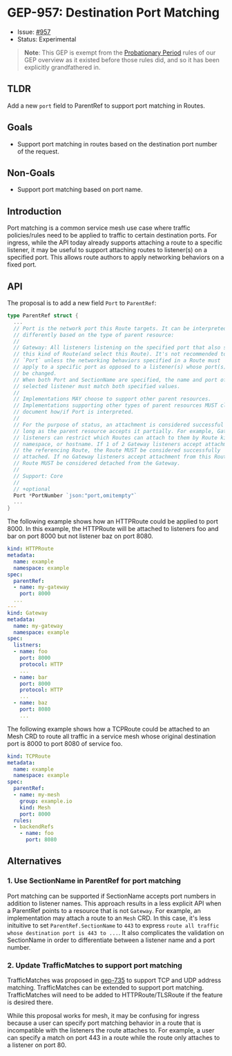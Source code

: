 # GEP-957: Destination Port Matching

* Issue: [#957](https://github.com/kubernetes-sigs/gateway-api/issues/957)
* Status: Experimental

> **Note**: This GEP is exempt from the [Probationary Period][expprob] rules of
> our GEP overview as it existed before those rules did, and so it has been
> explicitly grandfathered in.

[expprob]:https://gateway-api.sigs.k8s.io/geps/overview/#probationary-period

## TLDR

Add a new `port` field to ParentRef to support port matching in Routes.

## Goals

* Support port matching in routes based on the destination port number of the
  request.

## Non-Goals

* Support port matching based on port name.

## Introduction

Port matching is a common service mesh use case where traffic policies/rules
need to be applied to traffic to certain destination ports. For ingress, while
the API today already supports attaching a route to a specific listener, it may
be useful to support attaching routes to listener(s) on a specified port. This
allows route authors to apply networking behaviors on a fixed port.

## API

The proposal is to add a new field `Port` to `ParentRef`:

```go
type ParentRef struct {
  ...
  // Port is the network port this Route targets. It can be interpreted
  // differently based on the type of parent resource:
  //
  // Gateway: All listeners listening on the specified port that also support
  // this kind of Route(and select this Route). It's not recommended to set
  // `Port` unless the networking behaviors specified in a Route must
  // apply to a specific port as opposed to a listener(s) whose port(s) may
  // be changed.
  // When both Port and SectionName are specified, the name and port of the
  // selected listener must match both specified values.
  //
  // Implementations MAY choose to support other parent resources.
  // Implementations supporting other types of parent resources MUST clearly
  // document how/if Port is interpreted.
  //
  // For the purpose of status, an attachment is considered successful as
  // long as the parent resource accepts it partially. For example, Gateway
  // listeners can restrict which Routes can attach to them by Route kind,
  // namespace, or hostname. If 1 of 2 Gateway listeners accept attachment from
  // the referencing Route, the Route MUST be considered successfully
  // attached. If no Gateway listeners accept attachment from this Route, the
  // Route MUST be considered detached from the Gateway.
  //
  // Support: Core
  //
  // +optional
  Port *PortNumber `json:"port,omitempty"`
  ...
}
```

The following example shows how an HTTPRoute could be applied to port 8000. In
this example, the HTTPRoute will be attached to listeners foo and bar on port
8000 but not listener baz on port 8080.
```yaml
kind: HTTPRoute
metadata:
  name: example
  namespace: example
spec:
  parentRef:
  - name: my-gateway
    port: 8000
  ...
---
kind: Gateway
metadata:
  name: my-gateway
  namespace: example
spec:
  listners:
  - name: foo
    port: 8000
    protocol: HTTP
    ...
  - name: bar
    port: 8000
    protocol: HTTP
    ...
  - name: baz
    port: 8080
    ...
```

The following example shows how a TCPRoute could be attached to an Mesh CRD to
route all traffic in a service mesh whose original destination port is 8000 to
port 8080 of service foo.
```yaml
kind: TCPRoute
metadata:
  name: example
  namespace: example
spec:
  parentRef:
  - name: my-mesh
    group: example.io
    kind: Mesh
    port: 8000
  rules:
  - backendRefs
    - name: foo
      port: 8080
```

## Alternatives
### 1. Use SectionName in ParentRef for port matching
Port matching can be supported if SectionName accepts port numbers in addition
to listener names. This approach results in a less explicit API when a ParentRef
points to a resource that is not `Gateway`. For example, an implementation may
attach a route to an `Mesh` CRD. In this case, it's less inituitive to set
`ParentRef.SectionName` to `443` to express `route all traffic whose destination
port is 443 to ...`. It also complicates the validation on SectionName in order
to differentiate between a listener name and a port number.

### 2. Update TrafficMatches to support port matching
TrafficMatches was proposed in
[gep-735](https://gateway-api.sigs.k8s.io/geps/gep-735/) to support TCP and UDP
address matching. TrafficMatches can be extended to support port matching.
TrafficMatches will need to be added to HTTPRoute/TLSRoute if the feature is
desired there.

While this proposal works for mesh, it may be confusing for ingress because a
user can specify port matching behavior in a route that is incompatible with
the listeners the route attaches to. For example, a user can specify a match
on port 443 in a route while the route only attaches to a listener on port 80.
